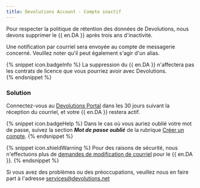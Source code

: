 ```yaml
---
title: Devolutions Account - Compte inactif
---
```

Pour respecter la politique de rétention des données de Devolutions, nous devons supprimer le {{ en.DA }} après trois ans d'inactivité.  

Une notification par courriel sera envoyée au compte de messagerie concerné. Veuillez noter qu'il peut également s'agir d'un alias.  

{% snippet icon.badgeInfo %}
La suppression du {{ en.DA }} n'affectera pas les contrats de licence que vous pourriez avoir avec Devolutions.  
{% endsnippet %} 

### Solution

Connectez-vous au [Devolutions Portal](https://portal.devolutions.com/) dans les 30 jours suivant la réception du courriel, et votre {{ en.DA }} restera actif.  

{% snippet icon.badgeHelp %}
Dans le cas où vous auriez oublié votre mot de passe, suivez la section ***Mot de passe oublié*** de la rubrique [Créer un compte](/fr/cloud/devolutions-account/create-devolutions-account/#password).
{% endsnippet %} 

{% snippet icon.shieldWarning %}
Pour des raisons de sécurité, nous n'effectuons plus de [demandes de modification de courriel](/fr/cloud/devolutions-account/change-account-email/) pour le {{ en.DA }}.
{% endsnippet %} 

Si vous avez des problèmes ou des préoccupations, veuillez nous en faire part à l'adresse [services@devolutions.net](mailto:service@devolutions.net)